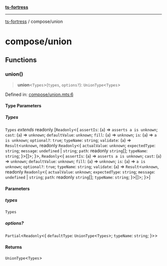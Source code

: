 [**ts-fortress**](../README.md)

---

[ts-fortress](../README.md) / compose/union

# compose/union

## Functions

### union()

> **union**\<`Types`\>(`types`, `options?`): `UnionType`\<`Types`\>

Defined in: [compose/union.mts:6](https://github.com/noshiro-pf/ts-fortress/blob/main/src/compose/union.mts#L6)

#### Type Parameters

##### Types

`Types` _extends_ readonly \[`Readonly`\<\{ `assertIs`: (`a`) => `asserts a is unknown`; `cast`: (`a`) => `unknown`; `defaultValue`: `unknown`; `fill`: (`a`) => `unknown`; `is`: (`a`) => `a is unknown`; `optional?`: `true`; `typeName`: `string`; `validate`: (`a`) => `Result`\<`unknown`, readonly `Readonly`\<\{ `actualValue`: `unknown`; `expectedType`: `string`; `message`: `undefined` \| `string`; `path`: readonly `string`[]; `typeName`: `string`; \}\>[]\>; \}\>, `Readonly`\<\{ `assertIs`: (`a`) => `asserts a is unknown`; `cast`: (`a`) => `unknown`; `defaultValue`: `unknown`; `fill`: (`a`) => `unknown`; `is`: (`a`) => `a is unknown`; `optional?`: `true`; `typeName`: `string`; `validate`: (`a`) => `Result`\<`unknown`, readonly `Readonly`\<\{ `actualValue`: `unknown`; `expectedType`: `string`; `message`: `undefined` \| `string`; `path`: readonly `string`[]; `typeName`: `string`; \}\>[]\>; \}\>\]

#### Parameters

##### types

`Types`

##### options?

`Partial`\<`Readonly`\<\{ `defaultType`: `UnionType`\<`Types`\>; `typeName`: `string`; \}\>\>

#### Returns

`UnionType`\<`Types`\>
